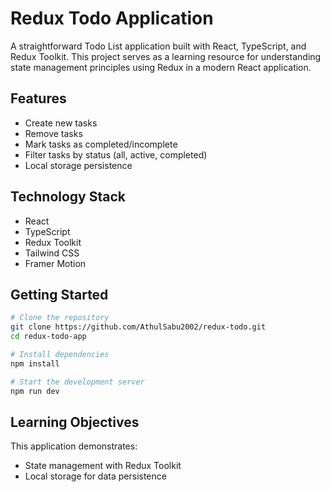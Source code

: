 # Redux Todo Application

A straightforward Todo List application built with React, TypeScript, and Redux Toolkit. This project serves as a learning resource for understanding state management principles using Redux in a modern React application.

## Features

- Create new tasks
- Remove tasks
- Mark tasks as completed/incomplete
- Filter tasks by status (all, active, completed)
- Local storage persistence

## Technology Stack

- React
- TypeScript
- Redux Toolkit
- Tailwind CSS
- Framer Motion

## Getting Started

```bash
# Clone the repository
git clone https://github.com/AthulSabu2002/redux-todo.git
cd redux-todo-app

# Install dependencies
npm install

# Start the development server
npm run dev
```

## Learning Objectives

This application demonstrates:

- State management with Redux Toolkit
- Local storage for data persistence
